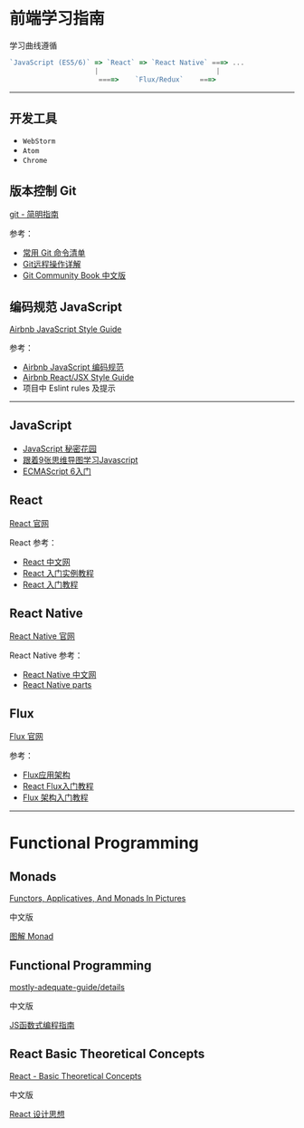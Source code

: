 # 前端学习指南

学习曲线遵循

```javascript
`JavaScript (ES5/6)` => `React` => `React Native` ===> ...
                     |                             |
                      ====>    `Flux/Redux`    ===>
```

--------------------------------------------------------------------------------

## 开发工具

- `WebStorm`
- `Atom`
- `Chrome`

## 版本控制 Git

[git - 简明指南](http://www.runoob.com/manual/git-guide/)

参考：

- [常用 Git 命令清单](http://www.ruanyifeng.com/blog/2015/12/git-cheat-sheet.html)
- [Git远程操作详解](http://www.ruanyifeng.com/blog/2014/06/git_remote.html)
- [Git Community Book 中文版](http://gitbook.liuhui998.com/index.html)

## 编码规范 JavaScript

[Airbnb JavaScript Style Guide](https://github.com/airbnb/javascript)

参考：

- [Airbnb JavaScript 编码规范](https://github.com/yuche/javascript)
- [Airbnb React/JSX Style Guide](https://github.com/airbnb/javascript/tree/master/react)
- 项目中 Eslint rules 及提示

--------------------------------------------------------------------------------

## JavaScript

- [JavaScript 秘密花园](http://bonsaiden.github.io/JavaScript-Garden/zh/)
- [跟着9张思维导图学习Javascript](http://www.jianshu.com/p/a4171444e512)
- [ECMAScript 6入门](http://es6.ruanyifeng.com/)

## React

[React 官网](https://facebook.github.io/react/)

React 参考：

- [React 中文网](http://reactjs.cn/)
- [React 入门实例教程](http://www.ruanyifeng.com/blog/2015/03/react.html)
- [React 入门教程](https://hulufei.gitbooks.io/react-tutorial/content/index.html)

## React Native

[React Native 官网](https://facebook.github.io/react-native/)

React Native 参考：

- [React Native 中文网](http://reactnative.cn/)
- [React Native parts](https://react.parts/native)

## Flux

[Flux 官网](http://facebook.github.io/flux/)

参考：

- [Flux应用架构](http://reactjs.cn/react/docs/flux-overview.html)
- [React Flux入门教程](https://xinranliu.me/2015-01-30-some-understanding-about-flux/)
- [Flux 架构入门教程](http://www.ruanyifeng.com/blog/2016/01/flux.html)

--------------------------------------------------------------------------------

# Functional Programming

## Monads

[Functors, Applicatives, And Monads In Pictures](http://adit.io/posts/2013-04-17-functors,_applicatives,_and_monads_in_pictures.html)

中文版

[图解 Monad](http://www.ruanyifeng.com/blog/2015/07/monad.html)

## Functional Programming

[mostly-adequate-guide/details](https://drboolean.gitbooks.io/mostly-adequate-guide/content/)

中文版

[JS函数式编程指南](https://www.gitbook.com/book/llh911001/mostly-adequate-guide-chinese/details)

## React Basic Theoretical Concepts

[React - Basic Theoretical Concepts](https://github.com/reactjs/react-basic)

中文版

[React 设计思想](https://github.com/react-guide/react-basic)

